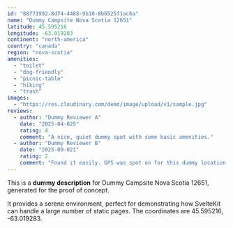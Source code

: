 ```yaml
---
id: "88f71992-8d74-4488-9b10-8b6525f1ac6a"
name: "Dummy Campsite Nova Scotia 12651"
latitude: 45.595216
longitude: -63.019283
continent: "north-america"
country: "canada"
region: "nova-scotia"
amenities:
  - "toilet"
  - "dog-friendly"
  - "picnic-table"
  - "hiking"
  - "trash"
images:
  - "https://res.cloudinary.com/demo/image/upload/v1/sample.jpg"
reviews:
  - author: "Dummy Reviewer A"
    date: "2025-04-025"
    rating: 4
    comment: "A nice, quiet dummy spot with some basic amenities."
  - author: "Dummy Reviewer B"
    date: "2025-09-021"
    rating: 2
    comment: "Found it easily. GPS was spot on for this dummy location."
---
```


This is a **dummy description** for Dummy Campsite Nova Scotia 12651, generated for the proof of concept.

It provides a serene environment, perfect for demonstrating how SvelteKit can handle a large number of static pages. The coordinates are 45.595216, -63.019283.
